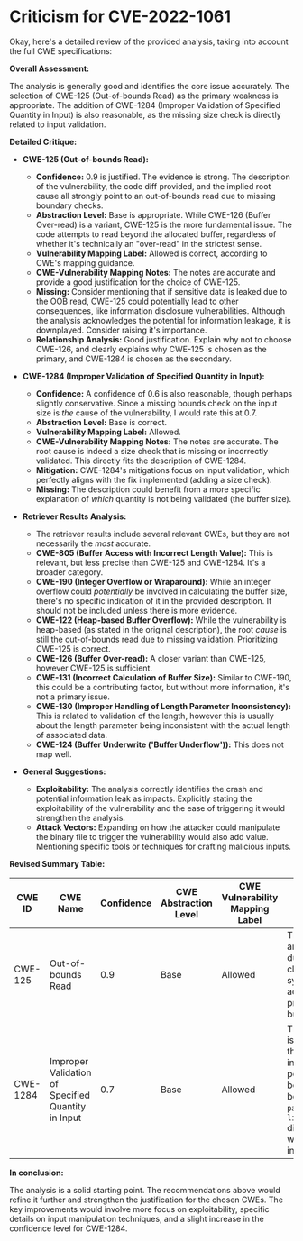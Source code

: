 # Criticism for CVE-2022-1061

Okay, here's a detailed review of the provided analysis, taking into account the full CWE specifications:

**Overall Assessment:**

The analysis is generally good and identifies the core issue accurately.  The selection of CWE-125 (Out-of-bounds Read) as the primary weakness is appropriate. The addition of CWE-1284 (Improper Validation of Specified Quantity in Input) is also reasonable, as the missing size check is directly related to input validation.

**Detailed Critique:**

*   **CWE-125 (Out-of-bounds Read):**

    *   **Confidence:** 0.9 is justified. The evidence is strong. The description of the vulnerability, the code diff provided, and the implied root cause all strongly point to an out-of-bounds read due to missing boundary checks.
    *   **Abstraction Level:** Base is appropriate. While CWE-126 (Buffer Over-read) is a variant, CWE-125 is the more fundamental issue. The code attempts to read beyond the allocated buffer, regardless of whether it's technically an "over-read" in the strictest sense.
    *   **Vulnerability Mapping Label:** Allowed is correct, according to CWE's mapping guidance.
    *   **CWE-Vulnerability Mapping Notes:** The notes are accurate and provide a good justification for the choice of CWE-125.
    *   **Missing:** Consider mentioning that if sensitive data is leaked due to the OOB read, CWE-125 could potentially lead to other consequences, like information disclosure vulnerabilities. Although the analysis acknowledges the potential for information leakage, it is downplayed. Consider raising it's importance.
    *   **Relationship Analysis:** Good justification. Explain why not to choose CWE-126, and clearly explains why CWE-125 is chosen as the primary, and CWE-1284 is chosen as the secondary.

*   **CWE-1284 (Improper Validation of Specified Quantity in Input):**

    *   **Confidence:** A confidence of 0.6 is also reasonable, though perhaps slightly conservative. Since a missing bounds check on the input size is *the* cause of the vulnerability, I would rate this at 0.7.
    *   **Abstraction Level:** Base is correct.
    *   **Vulnerability Mapping Label:** Allowed.
    *   **CWE-Vulnerability Mapping Notes:** The notes are accurate. The root cause is indeed a size check that is missing or incorrectly validated. This directly fits the description of CWE-1284.
    *   **Mitigation:** CWE-1284's mitigations focus on input validation, which perfectly aligns with the fix implemented (adding a size check).
    *   **Missing:** The description could benefit from a more specific explanation of *which* quantity is not being validated (the buffer size).

*   **Retriever Results Analysis:**

    *   The retriever results include several relevant CWEs, but they are not necessarily the *most* accurate.
    *   **CWE-805 (Buffer Access with Incorrect Length Value):** This is relevant, but less precise than CWE-125 and CWE-1284. It's a broader category.
    *   **CWE-190 (Integer Overflow or Wraparound):** While an integer overflow could *potentially* be involved in calculating the buffer size, there's no specific indication of it in the provided description. It should not be included unless there is more evidence.
    *   **CWE-122 (Heap-based Buffer Overflow):** While the vulnerability is heap-based (as stated in the original description), the root *cause* is still the out-of-bounds read due to missing validation. Prioritizing CWE-125 is correct.
    *   **CWE-126 (Buffer Over-read):** A closer variant than CWE-125, however CWE-125 is sufficient.
    *   **CWE-131 (Incorrect Calculation of Buffer Size):** Similar to CWE-190, this could be a contributing factor, but without more information, it's not a primary issue.
    *   **CWE-130 (Improper Handling of Length Parameter Inconsistency):** This is related to validation of the length, however this is usually about the length parameter being inconsistent with the actual length of associated data.
    *  **CWE-124 (Buffer Underwrite ('Buffer Underflow')):** This does not map well.

*   **General Suggestions:**

    *   **Exploitability:**  The analysis correctly identifies the crash and potential information leak as impacts. Explicitly stating the exploitability of the vulnerability and the ease of triggering it would strengthen the analysis.
    *   **Attack Vectors:** Expanding on how the attacker could manipulate the binary file to trigger the vulnerability would also add value. Mentioning specific tools or techniques for crafting malicious inputs.

**Revised Summary Table:**

| CWE ID  | CWE Name                                          | Confidence | CWE Abstraction Level | CWE Vulnerability Mapping Label | CWE-Vulnerability Mapping Notes                                                                                                                                                                                                                                                           |
| ------- | ------------------------------------------------- | ---------- | --------------------- | ----------------------------------- | --------------------------------------------------------------------------------------------------------------------------------------------------------------------------------------------------------------------------------------------------------------------------------- |
| CWE-125 | Out-of-bounds Read                                 | 0.9        | Base                  | Allowed                               | The primary weakness is an out-of-bounds read due to insufficient bounds checking when parsing symbol headers. The fix adds a size check to prevent reading beyond buffer boundary.                                                                                                    |
| CWE-1284 | Improper Validation of Specified Quantity in Input | 0.7        | Base                  | Allowed                               | The secondary weakness is the lack of validation of the buffer size in the input, leading to the possibility of reading beyond the buffer boundary.  The `parseDragons` function in `libr/bin/p/bin_symbols.c` did not verify if there were enough bytes in the input `buf`. |

**In conclusion:**

The analysis is a solid starting point. The recommendations above would refine it further and strengthen the justification for the chosen CWEs. The key improvements would involve more focus on exploitability, specific details on input manipulation techniques, and a slight increase in the confidence level for CWE-1284.